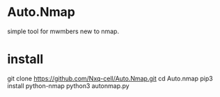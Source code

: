 # Auto.Nmap
simple tool for mwmbers new to nmap.

# install

git clone https://github.com/Nxq-cell/Auto.Nmap.git
cd Auto.nmap
pip3 install python-nmap
python3 autonmap.py
